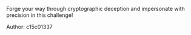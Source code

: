 Forge your way through cryptographic deception and impersonate with precision in this challenge!

Author: c15c01337
